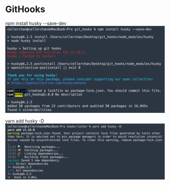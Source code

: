 # GitHooks

npm install husky --save-dev
![](./截屏2020-04-2311.15.53.png)

yarn add husky -D
![](./截屏2020-04-2311.33.41.png)
